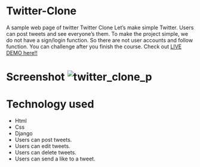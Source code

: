 
# Twitter-Clone
A sample web page of twitter
Twitter Clone
Let’s make simple Twitter. Users can post tweets and see everyone’s them.
To make the project simple, we do not have a sign/login function.
So there are not user accounts and follow function. You can challenge after you finish the course.
Check out [LIVE DEMO here!!](https://twitterclone.shannonsterba.repl.co)
# Screenshot    ![twitter_clone_p](https://user-images.githubusercontent.com/71108590/201215556-4d64513c-56e2-4989-ab19-c099c85c1cea.png)


# Technology used
* Html
* Css
* Django
* Users can post tweets.
* Users can edit tweets.
* Users can delete tweets.
* Users can send a like to a tweet.
